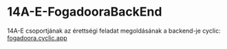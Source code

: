 # 14A-E-FogadooraBackEnd
14A-E csoportjának az érettségi feladat megoldásának a backend-je
cyclic: [fogadoora.cyclic.app](https://fogadoora.cyclic.app)
